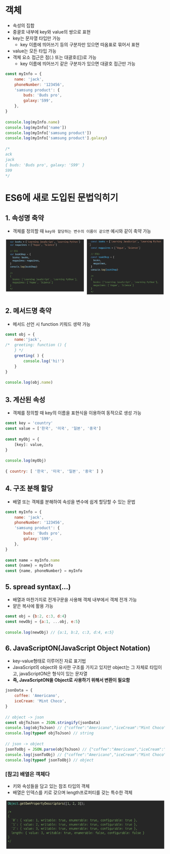 # 객체

- 속성의 집합
- 중괄호 내부에 key와 value의 쌍으로 표현
- key는 문자열 타입만 가능
    - key 이름에 띄어쓰기 등의 구분자만 있으면 따옴표로 묶어서 표현
- value는 모든 타입 가능
- 객체 요소 접근은 점(.) 또는 대괄호([])로 가능
    - key 이름에 띄어쓰기 같은 구분자가 있으면 대괄호 접근만 가능

```jsx
const myInfo = {
    name: 'jack',
    phoneNumber: '123456',
    'samsung product': {
        buds: 'Buds pro',
        galaxy:'S99',
    },
}

console.log(myInfo.name)
console.log(myInfo['name'])
console.log(myInfo['samsung product'])
console.log(myInfo['samsung product'].galaxy)

/*
ack
jack
{ buds: 'Buds pro', galaxy: 'S99' }
S99
*/
```

# ES6에 새로 도입된 문법익히기

## 1. 속성명 축약

- 객체를 정의할 때 `key와 할당하는 변수의 이름이 같으면` 예시와 같이 축약 가능

![img](../img/jsPropertyname.png)

## 2. 메서드명 축약

- 메서드 선언 시 function 키워드 생략 가능

```jsx
const obj = {
    name:'jack',
/*  greeting: function () {
    } */
    greeting( ) {
        console.log('hi!')
    }
}

console.log(obj.name)
```

## 3. 계산된 속성

- 객체를 정의할 때 key의 이름을 표현식을 이용하여 동적으로 생성 가능

```jsx
const key = 'country'
const value = ['한국', '미국', '일본', '중국']

const myObj = {
    [key]: value,
}

console.log(myObj)

{ country: [ '한국', '미국', '일본', '중국' ] }
```

## 4. 구조 분해 할당

- 배열 또는 객체를 분해하여 속성을 변수에 쉽게 할당할 수 있는 문법

```jsx
const myInfo = {
    name: 'jack',
    phoneNumber: '123456',
    'samsung product': {
        buds: 'Buds pro',
        galaxy:'S99',
    },
}

const name = myInfo.name
const {name} = myInfo
const {name, phoneNumber} = myInfo
```

## 5. spread syntax(…)

- 배열과 마찬가지로 전개구문을 사용해 객체 내부에서 객체 전개 가능
- 얕은 복사에 활용 가능

```jsx
const obj = {b:2, c:3, d:4}
const newObj = {a:1, ...obj, e:5}

console.log(newObj) // {a:1, b:2, c:3, d:4, e:5}
```

## 6. JavaScriptON(JavaScript Object Notation)

- key-value형태로 이루어진 자료 표기법
- JavaScript의 object와 유사한 구조를 가지고 있지만 object는 그 자체로 타입이고, javaScriptON은 형식이 있는 문자열
- **즉, JavaScriptON을 Object로 사용하기 위해서 변환이 필요함**

```jsx
jsonData = {
    coffee: 'Americano',
    iceCream: 'Mint Choco',
}

// object -> json
const objToJson = JSON.stringify(jsonData)
console.log(objToJson) // {"coffee":"Americano","iceCream":"Mint Choco"}
console.log(typeof objToJson) // string

// json -> object
jsonToObj = JSON.parse(objToJson) // {"coffee":"Americano","iceCream":"Mint Choco"}
console.log(jsonToObj) // {"coffee":"Americano","iceCream":"Mint Choco"}
console.log(typeof jsonToObj) // object
```

### [참고] 배열은 객체다

- 키와 속성들을 담고 있는 참조 타입의 객체
- 배열은 인덱스를 키로 갖으며 length프로퍼티를 갖는 특수한 객체

![img](../img/jsInsideArray.png)
